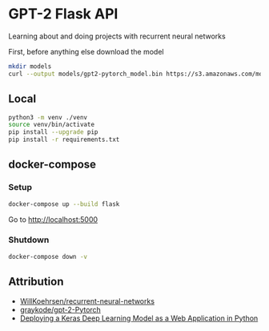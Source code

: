 # GPT-2 Flask API

Learning about and doing projects with recurrent neural networks

First, before anything else download the model

```bash
mkdir models
curl --output models/gpt2-pytorch_model.bin https://s3.amazonaws.com/models.huggingface.co/bert/gpt2-pytorch_model.bin
```

## Local

```bash
python3 -m venv ./venv
source venv/bin/activate
pip install --upgrade pip
pip install -r requirements.txt
```

## docker-compose

### Setup

```bash
docker-compose up --build flask
```

Go to [http://localhost:5000](http://localhost:5000)

### Shutdown

```bash
docker-compose down -v
```

## Attribution

- [WillKoehrsen/recurrent-neural-networks](https://github.com/WillKoehrsen/recurrent-neural-networks)
- [graykode/gpt-2-Pytorch](https://github.com/graykode/gpt-2-Pytorch)
- [Deploying a Keras Deep Learning Model as a Web Application in Python](https://morioh.com/p/bbbc75c00f96/deploying-a-keras-deep-learning-model-as-a-web-application-in-python)

